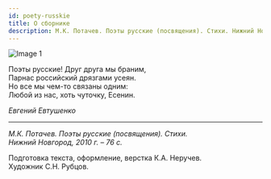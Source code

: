 ```yaml
---
id: poety-russkie
title: О сборнике
description: М.К. Потачев. Поэты русские (посвящения). Стихи. Нижний Новгород, 2010 г.
---
```


![Image 1](/img/01.jpg)

Поэты русские! Друг друга мы браним,\
Парнас российский дрязгами усеян.\
Но все мы чем-то связаны одним:\
Любой из нас, хоть чуточку, Есенин.

_Евгений Евтушенко_

---

_М.К. Потачев. Поэты русские (посвящения). Стихи.\
Нижний Новгород, 2010 г. – 76 с._

Подготовка текста, оформление, верстка К.А. Неручев.\
Художник С.Н. Рубцов.
